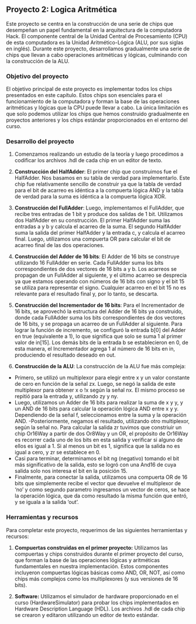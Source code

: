 ## Proyecto 2: Logica Aritmética    
Este proyecto se centra en la construcción de una serie de chips que desempeñan un papel fundamental en la arquitectura de la computadora Hack. El componente central de la Unidad Central de Procesamiento (CPU) de esta computadora es la Unidad Aritmético-Lógica (ALU, por sus siglas en inglés). Durante este proyecto, desarrollamos gradualmente una serie de chips que llevan a cabo operaciones aritméticas y lógicas, culminando con la construcción de la ALU.

### Objetivo del proyecto
El objetivo principal de este proyecto es implementar todos los chips presentados en este capítulo. Estos chips son esenciales para el funcionamiento de la computadora y forman la base de las operaciones aritméticas y lógicas que la CPU puede llevar a cabo. La única limitación es que solo podemos utilizar los chips que hemos construido gradualmente en proyectos anteriores y los chips estándar proporcionados en el entorno del curso.

### Desarrollo del proyecto
1. Comenzamos realizando un estudio de la teoría y luego procedimos a codificar los archivos .hdl de cada chip en un editor de texto. 

2. **Construcción del HalfAdder**: El primer chip que construimos fue el HalfAdder. Nos basamos en su tabla de verdad para implementarlo. Este chip fue relativamente sencillo de construir ya que la tabla de verdad para el bit de acarreo es idéntica a la compuerta lógica AND y la tabla de verdad para la suma es idéntica a la compuerta lógica XOR.

3. **Construcción del FullAdder**: Luego, implementamos el FullAdder, que recibe tres entradas de 1 bit y produce dos salidas de 1 bit. Utilizamos dos HalfAdder en su construcción. El primer HalfAdder suma las entradas a y b y calcula el acarreo de la suma. El segundo HalfAdder suma la salida del primer HalfAdder y la entrada c, y calcula el acarreo final. Luego, utilizamos una compuerta OR para calcular el bit de acarreo final de las dos operaciones.

4. **Construcción del Adder de 16 bits**: El Adder de 16 bits se construye utilizando 16 FullAdder en serie. Cada FullAdder suma los bits correspondientes de dos vectores de 16 bits a y b. Los acarreos se propagan de un FullAdder al siguiente, y el último acarreo se desprecia ya que estamos operando con números de 16 bits con signo y el bit 15 se utiliza para representar el signo. Cualquier acarreo en el bit 15 no es relevante para el resultado final y, por lo tanto, se descarta.

5. **Construcción del Incrementador de 16 bits**: Para el Incrementador de 16 bits, se aprovechó la estructura del Adder de 16 bits ya construido, donde cada FullAdder suma los bits correspondientes de dos vectores de 16 bits, y se propaga un acarreo de un FullAdder al siguiente. Para lograr la función de incremento, se configuró la entrada b[0] del Adder en true (equivalente a 1), lo que significa que solo se suma 1 al primer valor de in[15]. Los demás bits de la entrada b se establecieron en 0, de esta manera, el Incrementador agrega 1 al número de 16 bits en in, produciendo el resultado deseado en out.

6. **Construcción de la ALU**: La construcción de la ALU fue más compleja: 

- Primero, se utilizó un multiplexor para elegir entre x y un valor constante de cero en función de la señal zx. Luego, se negó la salida de este multiplexor para obtener x o !x según la señal nx. El mismo proceso se repitió para la entrada y, utilizando zy y ny. 
- Luego, utilizamos un Adder de 16 bits para realizar la suma de x y y, y un AND de 16 bits para calcular la operación lógica AND entre x y y. Dependiendo de la señal f, seleccionamos entre la suma y la operación AND. 
-Posteriormente, negamos el resultado, utilizando otro multiplexor, según la señal no. Para calcular la salida zr tuvimos que constriuir un chip Or16Way a partir de dos Or8Way y un OR, el propósito de Or16Way es recorrer cada uno de los bits en esta salida y verificar si alguno de ellos es igual a 1. Si al menos un bit es 1, significa que la salida no es igual a cero, y zr se establece en 0. 
- Casi para terminar, determinamos el bit ng (negativo) tomando el bit más significativo de la salida, esto se logró con una And16 de cuya salida solo nos interesa el bit en la posición 15.
- Finalmente, para conectar la salida, utilizamos una compuerta OR de 16 bits que simplemente recibe el vector que devuelve el multiplexor de ‘no’ y como segundo parametro ingresamos un vector de ceros, se hace la operación lógica, que da como resultado la misma función que entró, y se iguala a la salida ‘out’.

### Herramientas y recursos
Para completar este proyecto, requerimos de las siguientes herramientas y recursos:

1. **Compuertas construidas en el primer proyecto:** Utilizamos las compuertas y chips construidos durante el primer proyecto del curso, que forman la base de las operaciones lógicas y aritméticas fundamentales en nuestra implementación. Estos componentes incluyeron compuertas lógicas básicas como AND, OR, NOT, así como chips más complejos como los multiplexores (y sus versiones de 16 bits).

2. **Software:** Utilizamos el simulador de hardware proporcionado en el curso (HardwareSimulator) para probar los chips implementados en Hardware Description Language (HDL). Los archivos .hdl de cada chip se crearon y editaron utilizando un editor de texto estándar.
